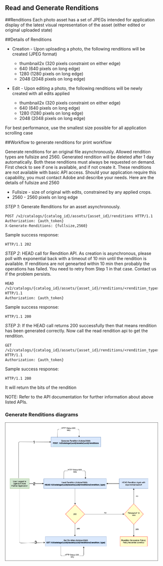 ## Read and Generate Renditions

##Renditions
Each photo asset has a set of JPEGs intended for application display of the latest visual representation of the asset (either edited or original uploaded state)

##Details of Renditions

* Creation - Upon uploading a photo, the following renditions will be created (JPEG format)
    * thumbnail2x (320 pixels constraint on either edge) 
    * 640 (640 pixels on long edge)
    * 1280 (1280 pixels on long edge) 
    * 2048 (2048 pixels on long edge) 
    
* Edit - Upon editing a photo, the following renditions will be newly created with all edits applied
    * thumbnail2x (320 pixels constraint on either edge) 
    * 640 (640 pixels on long edge) 
    * 1280 (1280 pixels on long edge) 
    * 2048 (2048 pixels on long edge) 
    
For best performance, use the smallest size possible for all application scrolling case 


##Workflow to generate renditions for print workflow

Generate renditions for an original file asynchronously. Allowed rendition types are fullsize and 2560. Generated rendition will be deleted after 1 day automatically. Both these renditions must always be requested on demand.  First check to see if one is available, and if not create it. These renditions are not available with basic API access. Should your application require this capability, you must contact Adobe and describe your needs. Here are the details of fullsize and 2560
- Fullsize - size of original with edits, constrained by any applied crops.
- 2560 - 2560 pixels on long edge 


_STEP 1_: Generate Renditions for an asset asynchronously.

```
POST /v2/catalogs/{catalog_id}/assets/{asset_id}/renditions HTTP/1.1
Authorization: {auth_token}
X-Generate-Renditions: {fullsize,2560}
```

Sample success response:

```
HTTP/1.1 202
```

_STEP 2_: HEAD call for Rendition API. As creation is asynchronous, please poll with exponential back with a timeout of 10 min until the rendition is available. If renditions are not genearted within 10 min then probably the operations has failed. You need to retry from Step 1 in that case. Contact us if the problem persists. 

```
HEAD /v2/catalogs/{catalog_id}/assets/{asset_id}/renditions/<rendition_type> HTTP/1.1
Authorization: {auth_token}
```


Sample success response:

```
HTTP/1.1 200
```

_STEP 3_: If the HEAD call returns 200 successfully then that means rendition has been generated correctly. Now call the read rendition api to get the rendition. 

```
GET /v2/catalogs/{catalog_id}/assets/{asset_id}/renditions/<rendition_type> HTTP/1.1
Authorization: {auth_token}
```

Sample success response:

```
HTTP/1.1 200
```

It will return the bits of the rendition

NOTE: Refer to the API documentation for further information about above listed APIs.

### Generate Renditions diagrams
![Generate Renditions for Lightroom Assets](../docs/images/PrintWorkflow.png)


